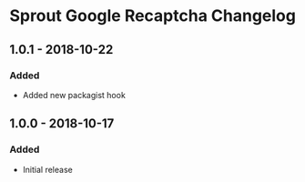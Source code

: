 # Sprout Google Recaptcha Changelog

## 1.0.1 - 2018-10-22

### Added
- Added new packagist hook

## 1.0.0 - 2018-10-17

### Added
- Initial release